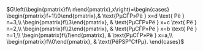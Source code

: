  
$G\left(\begin{pmatrix}f\\ n\end{pmatrix},x\right)=\begin{cases}
	\begin{pmatrix}f+1\\0\end{pmatrix},& \text{РµСЃР»Рё } x=d \text{ Рё } n=3,\\
	\begin{pmatrix}f\\3\end{pmatrix},  & \text{РµСЃР»Рё } x=c \text{ Рё } n=2,\\
	\begin{pmatrix}f\\2\end{pmatrix},  & \text{РµСЃР»Рё } x=b \text{ Рё } n=1,\\
	\begin{pmatrix}f\\1\end{pmatrix},  & \text{РµСЃР»Рё } x=a,\\
	\begin{pmatrix}f\\0\end{pmatrix},  & \text{РёРЅР°С‡Рµ}.
	\end{cases}$